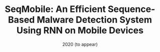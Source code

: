 ---
title: "SeqMobile: An Efficient Sequence-Based Malware Detection System Using RNN on Mobile Devices"
collection: The the 25th International Conference on Engineering of Complex Computer Systems
date: 2020 (to appear)
---